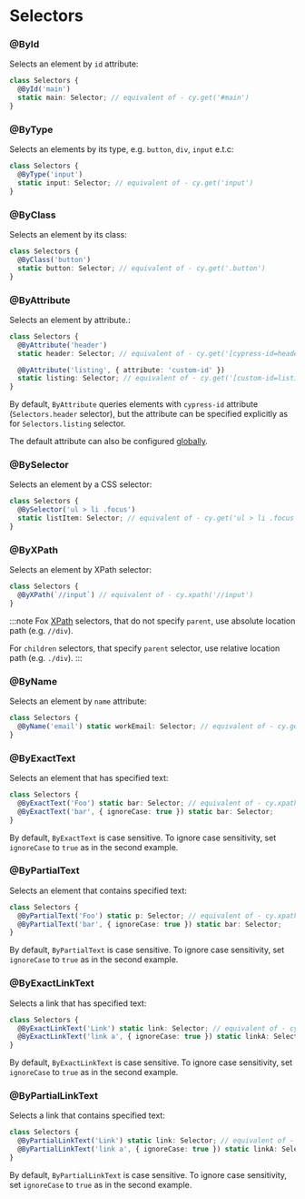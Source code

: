 # Selectors

### @ById

Selects an element by `id` attribute:

```typescript
class Selectors {
  @ById('main')
  static main: Selector; // equivalent of - cy.get('#main')
}
```

### @ByType

Selects an elements by its type, e.g. `button`, `div`, `input` e.t.c:

```typescript
class Selectors {
  @ByType('input')
  static input: Selector; // equivalent of - cy.get('input')
}
```

### @ByClass

Selects an element by its class:

```typescript
class Selectors {
  @ByClass('button')
  static button: Selector; // equivalent of - cy.get('.button')
}
```

### @ByAttribute

Selects an element by attribute.:

```typescript
class Selectors {
  @ByAttribute('header')
  static header: Selector; // equivalent of - cy.get('[cypress-id=header')

  @ByAttribute('listing', { attribute: 'custom-id' })
  static listing: Selector; // equivalent of - cy.get('[custom-id=listing')
}
```

By default, `ByAttribute` queries elements with `cypress-id` attribute (`Selectors.header` selector), but the attribute can be specified explicitly as for `Selectors.listing` selector.

The default attribute can also be configured [globally](/cypress-selectors/api-reference/global-configuration#defaultattribute).

### @BySelector

Selects an element by a CSS selector:

```typescript
class Selectors {
  @BySelector('ul > li .focus')
  static listItem: Selector; // equivalent of - cy.get('ul > li .focus')
}
```

### @ByXPath

Selects an element by XPath selector:

```typescript
class Selectors {
  @ByXPath(`//input`) // equivalent of - cy.xpath('//input')
}
```

:::note
Fox [XPath](https://www.w3schools.com/xml/xpath_syntax.asp) selectors, that do not specify `parent`, use absolute location path (e.g. `//div`).

For `children` selectors, that specify `parent` selector, use relative location path (e.g. `./div`).
:::

### @ByName

Selects an element by `name` attribute:

```typescript
class Selectors {
  @ByName('email') static workEmail: Selector; // equivalent of - cy.get(`[name="email"]`)
}
```

### @ByExactText

Selects an element that has specified text:

```typescript
class Selectors {
  @ByExactText('Foo') static bar: Selector; // equivalent of - cy.xpath(`//*[text()='Foo']`)
  @ByExactText('bar', { ignoreCase: true }) static bar: Selector;
}
```

By default, `ByExactText` is case sensitive. To ignore case sensitivity, set `ignoreCase` to `true` as in the second example.

### @ByPartialText

Selects an element that contains specified text:

```typescript
class Selectors {
  @ByPartialText('Foo') static p: Selector; // equivalent of - cy.xpath(`/*[contains(text(), 'Foo')]`)
  @ByPartialText('bar', { ignoreCase: true }) static bar: Selector;
}
```

By default, `ByPartialText` is case sensitive. To ignore case sensitivity, set `ignoreCase` to `true` as in the second example.

### @ByExactLinkText

Selects a link that has specified text:

```typescript
class Selectors {
  @ByExactLinkText('Link') static link: Selector; // equivalent of - cy.xpath(`//a[text()='Link']`)
  @ByExactLinkText('link a', { ignoreCase: true }) static linkA: Selector;
}
```

By default, `ByExactLinkText` is case sensitive. To ignore case sensitivity, set `ignoreCase` to `true` as in the second example.

### @ByPartialLinkText

Selects a link that contains specified text:

```typescript
class Selectors {
  @ByPartialLinkText('Link') static link: Selector; // equivalent of - cy.xpath(`//a[contains(text(), 'Link')]`)
  @ByPartialLinkText('link a', { ignoreCase: true }) static linkA: Selector;
}
```

By default, `ByPartialLinkText` is case sensitive. To ignore case sensitivity, set `ignoreCase` to `true` as in the second example.
